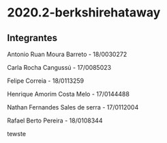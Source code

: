 # 2020.2-berkshirehataway

## Integrantes

Antonio Ruan Moura Barreto - 18/0030272

Carla Rocha Cangussú - 17/0085023

Felipe Correia - 18/0113259

Henrique Amorim Costa Melo - 17/0144488

Nathan Fernandes Sales de serra - 17/0112004

Rafael Berto Pereira - 18/0108344

tewste
